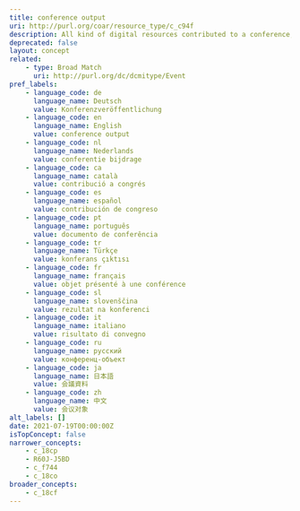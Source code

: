 ```yaml
---
title: conference output
uri: http://purl.org/coar/resource_type/c_c94f
description: All kind of digital resources contributed to a conference, like conference presentation (slides), conference report, conference lecture, abstracts, demonstrations. For conference papers, posters or proceedings the specific sub-concepts should be used. [COAR definition]
deprecated: false
layout: concept
related:
    - type: Broad Match
      uri: http://purl.org/dc/dcmitype/Event
pref_labels:
    - language_code: de
      language_name: Deutsch
      value: Konferenzveröffentlichung
    - language_code: en
      language_name: English
      value: conference output
    - language_code: nl
      language_name: Nederlands
      value: conferentie bijdrage
    - language_code: ca
      language_name: català
      value: contribució a congrés
    - language_code: es
      language_name: español
      value: contribución de congreso
    - language_code: pt
      language_name: português
      value: documento de conferência
    - language_code: tr
      language_name: Türkçe
      value: konferans çıktısı
    - language_code: fr
      language_name: français
      value: objet présenté à une conférence
    - language_code: sl
      language_name: slovenščina
      value: rezultat na konferenci
    - language_code: it
      language_name: italiano
      value: risultato di convegno
    - language_code: ru
      language_name: русский
      value: конференц-объект
    - language_code: ja
      language_name: 日本語
      value: 会議資料
    - language_code: zh
      language_name: 中文
      value: 会议对象
alt_labels: []
date: 2021-07-19T00:00:00Z
isTopConcept: false
narrower_concepts:
    - c_18cp
    - R60J-J5BD
    - c_f744
    - c_18co
broader_concepts:
    - c_18cf
---
```


